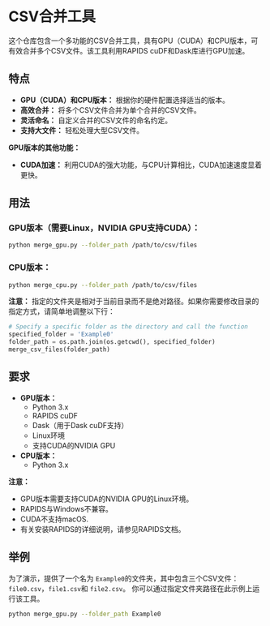 # CSV合并工具

这个仓库包含一个多功能的CSV合并工具，具有GPU（CUDA）和CPU版本，可有效合并多个CSV文件。该工具利用RAPIDS cuDF和Dask库进行GPU加速。

## 特点

* **GPU（CUDA）和CPU版本：** 根据你的硬件配置选择适当的版本。
* **高效合并：** 将多个CSV文件合并为单个合并的CSV文件。
* **灵活命名：** 自定义合并的CSV文件的命名约定。
* **支持大文件：** 轻松处理大型CSV文件。

**GPU版本的其他功能：**

* **CUDA加速：** 利用CUDA的强大功能，与CPU计算相比，CUDA加速速度显着更快。

## 用法

### GPU版本（需要Linux，NVIDIA GPU支持CUDA）：

```bash
python merge_gpu.py --folder_path /path/to/csv/files
```

### CPU版本：

```bash
python merge_cpu.py --folder_path /path/to/csv/files
```

**注意：** 指定的文件夹是相对于当前目录而不是绝对路径。如果你需要修改目录的指定方式，请简单地调整以下行：

```python
# Specify a specific folder as the directory and call the function
specified_folder = 'Example0'
folder_path = os.path.join(os.getcwd(), specified_folder)
merge_csv_files(folder_path)
```

## 要求

* **GPU版本：**
  * Python 3.x
  * RAPIDS cuDF
  * Dask（用于Dask cuDF支持）
  * Linux环境
  * 支持CUDA的NVIDIA GPU
* **CPU版本：**
  * Python 3.x

**注意：**

* GPU版本需要支持CUDA的NVIDIA GPU的Linux环境。
* RAPIDS与Windows不兼容。
* CUDA不支持macOS.
* 有关安装RAPIDS的详细说明，请参见RAPIDS文档。

## 举例

为了演示，提供了一个名为 `Example0`的文件夹，其中包含三个CSV文件：`file0.csv`，`file1.csv`和 `file2.csv`。 你可以通过指定文件夹路径在此示例上运行该工具。

```bash
python merge_gpu.py --folder_path Example0
```
